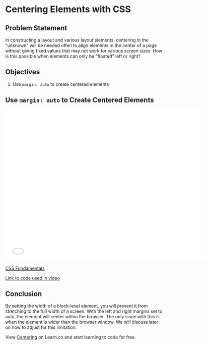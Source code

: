 # Centering Elements with CSS

## Problem Statement

In constructing a layout and various layout elements, centering in the "unknown"
will be needed often to align elements in the center of a page without giving fixed
values that may not work for various screen sizes. How is this possible when elements
can only be "floated" left or right?

## Objectives
1. Use `margin: auto` to create centered elements

## Use `margin: auto` to Create Centered Elements

<iframe width="640" height="480" src="//www.youtube.com/embed/3Vl3s8OBi20?rel=0&modestbranding=1" frameborder="0" allowfullscreen></iframe><p><a href="https://www.youtube.com/watch?v=3Vl3s8OBi20">CSS Fundamentals</a></p>

[Link to code used in video][link]

## Conclusion

By setting the width of a block-level element, you will prevent it from stretching to the
full width of a screen. With the left and right margins set to auto, the element will center
within the browser. The only issue with this is when the element is wider than the browser window.
We will discuss later on how to adjust for this limitation.

<p data-visibility='hidden'>View <a href='https://learn.co/lessons/centering' title='Centering'>Centering</a> on Learn.co and start learning to code for free.</p>

[link]: https://jsfiddle.net/flatiron_school/VGue9
